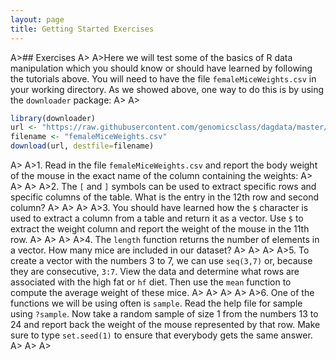 ```yaml
---
layout: page
title: Getting Started Exercises
---
```


A>## Exercises
A>
A>Here we will test some of the basics of R data manipulation which you should know or should have learned by following the tutorials above. You will need to have the file `femaleMiceWeights.csv` in your working directory. As we showed above, one way to do this is by using the `downloader` package:
A>
A>
```r
library(downloader) 
url <- "https://raw.githubusercontent.com/genomicsclass/dagdata/master/inst/extdata/femaleMiceWeights.csv"
filename <- "femaleMiceWeights.csv" 
download(url, destfile=filename)
```
A>
A>1. Read in the file `femaleMiceWeights.csv` and report the body weight of the mouse in the exact name of the column containing the weights:
A>
A>
A>
A>2. The `[` and `]` symbols can be used to extract specific rows and specific columns of the table.  What is the entry in the 12th row and second column?
A>
A>
A>
A>3. You should have learned how the `$` character is used to extract a column from a table and return it as a vector. Use `$` to extract the weight column and report the weight of the mouse in the 11th row.
A>
A>
A>
A>4. The `length` function returns the number of elements in a vector. How many mice are included in our dataset?
A>
A>
A>
A>5. To create a vector with the numbers 3 to 7, we can use `seq(3,7)` or, because they are consecutive, `3:7`. View the data and determine what rows are associated with the high fat or `hf` diet. Then use the `mean` function to compute the average weight of these mice.
A>
A>
A>
A>
A>6. One of the functions we will be using often is `sample`. Read the help file for sample using `?sample`. Now take a random sample of size 1 from the numbers 13 to 24 and report back the weight of the mouse represented by that row. Make sure to type `set.seed(1)` to ensure that everybody gets the same answer.
A>
A>
A>  
